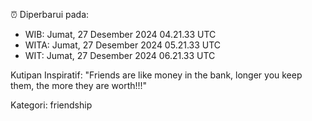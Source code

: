 ⏰ Diperbarui pada:
- WIB: Jumat, 27 Desember 2024 04.21.33 UTC
- WITA: Jumat, 27 Desember 2024 05.21.33 UTC
- WIT: Jumat, 27 Desember 2024 06.21.33 UTC

Kutipan Inspiratif:
"Friends are like money in the bank, longer you keep them, the more they are worth!!!"


Kategori: friendship

